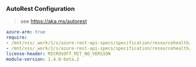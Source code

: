 ### AutoRest Configuration

> see https://aka.ms/autorest

``` yaml
azure-arm: true
require:
- /mnt/vss/_work/1/s/azure-rest-api-specs/specification/resourcehealth/resource-manager/readme.md
- /mnt/vss/_work/1/s/azure-rest-api-specs/specification/resourcehealth/resource-manager/readme.go.md
license-header: MICROSOFT_MIT_NO_VERSION
module-version: 1.4.0-beta.2
```
